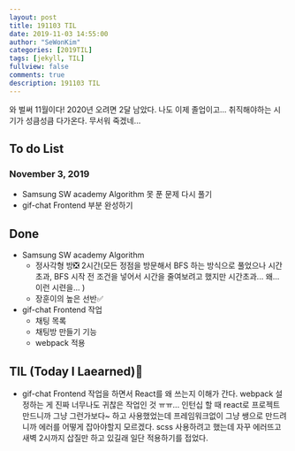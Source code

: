 ```yaml
---
layout: post
title: 191103 TIL
date: 2019-11-03 14:55:00
author: "SeWonKim"
categories: [2019TIL]
tags: [jekyll, TIL]
fullview: false
comments: true
description: 191103 TIL
---
```


와 벌써 11월이다!
2020년 오려면 2달 남았다. 나도 이제 졸업이고... 취직해야하는 시기가 성큼성큼 다가온다. 무서워 죽겠네...

## To do List

### November 3, 2019

- Samsung SW academy Algorithm 못 푼 문제 다시 풀기
- gif-chat Frontend 부분 완성하기


## Done

- Samsung SW academy Algorithm
    - 정사각형 방❎ 2시간(모든 정점을 방문해서 BFS 하는 방식으로 풀었으나 시간초과, BFS 시작 전 조건을 넣어서 시간을 줄여보려고 했지만 시간초과... 왜... 이런 시련을... )
    - 장훈이의 높은 선반✅
- gif-chat Frontend 작업
    - 채팅 목록
    - 채팅방 만들기 기능
    - webpack 적용


## TIL (Today I Laearned)🤔
- gif-chat Frontend 작업을 하면서 React를 왜 쓰는지 이해가 간다. webpack 설정하는 게 진짜 너무나도 귀찮은 작업인 것 ㅠㅠ... 인턴십 할 때 react로 프로젝트 만드니까 그냥 그런가보다~ 하고 사용했었는데 프레임워크없이 그냥 쌩으로 만드려니까 에러를 어떻게 잡아야할지 모르겠다. scss 사용하려고 했는데 자꾸 에러뜨고 새벽 2시까지 삽질만 하고 있길래 일단 적용하기를 접었다.
